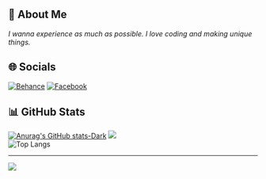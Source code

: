 ## 💫 About Me
_I wanna experience as much as possible. I love coding and making unique things._


## 🌐 Socials
[![Behance](https://img.shields.io/badge/Behance-1769ff?logo=behance&logoColor=white)](https://behance.net/honhanpeter17) [![Facebook](https://img.shields.io/badge/Facebook-%231877F2.svg?logo=Facebook&logoColor=white)](https://facebook.com/NhanHo.2305/) 
## 📊 GitHub Stats
[![Anurag's GitHub stats-Dark](https://github-readme-stats.vercel.app/api?username=NhanHoPeter217\&show_icons=true\&theme=dark#gh-dark-mode-only)](https://github.com/NhanHoPeter217/github-readme-stats#responsive-card-theme#gh-dark-mode-only)
![](https://github-readme-streak-stats.herokuapp.com/?user=NhanHoPeter217&theme=blueberry&hide_border=true)<br/>
![Top Langs](https://github-readme-stats.vercel.app/api/top-langs/?username=NhanHoPeter217)

---
[![](https://visitcount.itsvg.in/api?id=NhanHoPeter217&icon=0&color=0)](https://visitcount.itsvg.in)

<!-- Proudly created with GPRM ( https://gprm.itsvg.in ) -->
